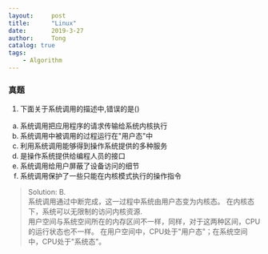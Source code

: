 ```yaml
---
layout:     post
title:      "Linux"
date:       2019-3-27
author:     Tong
catalog: true
tags:
    - Algorithm
---
```


### 真题

1. 下面关于系统调用的描述中,错误的是()
<ol type="a">
  <li>系统调用把应用程序的请求传输给系统内核执行</li>
  <li>系统调用中被调用的过程运行在"用户态"中</li>
  <li>利用系统调用能够得到操作系统提供的多种服务</li>
  <li>是操作系统提供给编程人员的接口</li>
  <li>系统调用给用户屏蔽了设备访问的细节</li>
  <li>系统调用保护了一些只能在内核模式执行的操作指令</li>
</ol>

> Solution: B. <br>
> 系统调用通过中断完成，这一过程中系统由用户态变为内核态。 在内核态下，系统可以无限制的访问内核资源. <br>
>  用户空间与系统空间所在的内存区间不一样，同样，对于这两种区间，CPU的运行状态也不一样。 在用户空间中，CPU处于"用户态"；在系统空间中，CPU处于"系统态"。 

